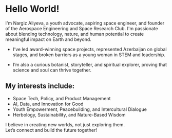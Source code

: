 # Hello World!

I'm Nargiz Aliyeva, a youth advocate, aspiring space engineer, and founder of the Aerospace Engineering and Space Research Club. I'm passionate about blending technology, nature, and human potential to create meaningful impact on Earth and beyond.

- I’ve led award-winning space projects, represented Azerbaijan on global stages, and broken barriers as a young woman in STEM and leadership.

- I’m also a curious botanist, storyteller, and spiritual explorer, proving that science and soul can thrive together.

## My interests include:

- Space Tech, Policy, and Product Management  
- AI, Data, and Innovation for Good  
- Youth Empowerment, Peacebuilding, and Intercultural Dialogue  
- Herbology, Sustainability, and Nature-Based Wisdom

I believe in creating new worlds, not just exploring them.  
Let’s connect and build the future together!


